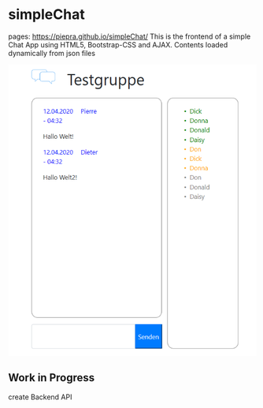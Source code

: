 # simpleChat
pages: https://piepra.github.io/simpleChat/
This is the frontend of a simple Chat App using HTML5, Bootstrap-CSS and AJAX.
Contents loaded dynamically from json files

![Image of Frontend](doku/frontend.png)

## Work in Progress
create Backend API

